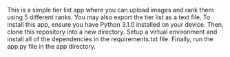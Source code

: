 This is a simple tier list app where you can upload images and rank them using 5 different ranks. You may also export the tier list as a text file. To install this app, ensure you have Python 3.1.0 installed on your device. Then, clone this repository into a new directory. Setup a virtual environment and install all of the dependencies in the requirements.txt file. Finally, run the app.py file in the app directory.
